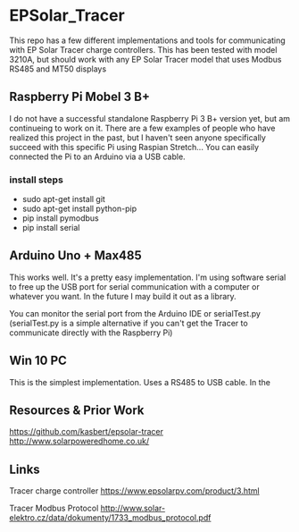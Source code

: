 # EPSolar_Tracer
This repo has a few different implementations and tools for communicating with EP Solar Tracer charge controllers.
This has been tested with model 3210A, but should work with any EP Solar Tracer model that uses Modbus RS485 and MT50 displays

## Raspberry Pi Mobel 3 B+
I do not have a successful standalone Raspberry Pi 3 B+ version yet, but am continueing to work on it. There are a few examples of people who have realized this project in the past, but I haven't seen anyone specifically succeed with this specific Pi using Raspian Stretch... You can easily connected the Pi to an Arduino via a USB cable.

### install steps
* sudo apt-get install git
* sudo apt-get install python-pip
* pip install pymodbus
* pip install serial

## Arduino Uno + Max485
This works well. It's a pretty easy implementation. I'm using software serial to free up the USB port for serial communication with a computer or whatever you want. In the future I may build it out as a library.

You can monitor the serial port from the Arduino IDE or serialTest.py (serialTest.py is a simple alternative if you can't get the Tracer to communicate directly with the Raspberry Pi)

## Win 10 PC
This is the simplest implementation. Uses a RS485 to USB cable. In the 

## Resources & Prior Work
https://github.com/kasbert/epsolar-tracer <br>
http://www.solarpoweredhome.co.uk/

## Links
Tracer charge controller
https://www.epsolarpv.com/product/3.html

Tracer Modbus Protocol
http://www.solar-elektro.cz/data/dokumenty/1733_modbus_protocol.pdf

